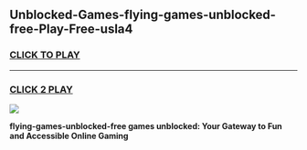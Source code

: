 
## Unblocked-Games-flying-games-unblocked-free-Play-Free-usla4
<h3>
<a href="https://premium76.site?title=flying-games-unblocked-free&ref=09A">CLICK TO PLAY</a></h3>
<hr>

<h3>
<a href="https://premium76.site?title=flying-games-unblocked-free&ref=09A">CLICK 2 PLAY</a>
  
</h3>

<a href="https://premium76.site?title=flying-games-unblocked-free&ref=09A"><img src="https://clearcache.store/games.png"></a>


**flying-games-unblocked-free games unblocked: Your Gateway to Fun and Accessible Online Gaming**
